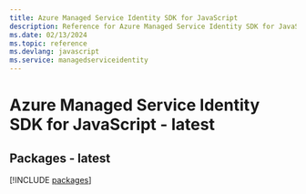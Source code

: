 ```yaml
---
title: Azure Managed Service Identity SDK for JavaScript
description: Reference for Azure Managed Service Identity SDK for JavaScript
ms.date: 02/13/2024
ms.topic: reference
ms.devlang: javascript
ms.service: managedserviceidentity
---
```

# Azure Managed Service Identity SDK for JavaScript - latest
## Packages - latest
[!INCLUDE [packages](managed-service-identity-index.md)]